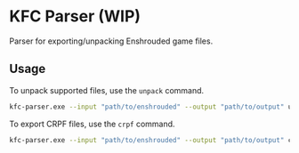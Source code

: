 # KFC Parser (WIP)

Parser for exporting/unpacking Enshrouded game files.

## Usage

To unpack supported files, use the `unpack` command.

```sh
kfc-parser.exe --input "path/to/enshrouded" --output "path/to/output" unpack
```

To export CRPF files, use the `crpf` command.

```sh
kfc-parser.exe --input "path/to/enshrouded" --output "path/to/output" crpf [OPTIONS]
```
